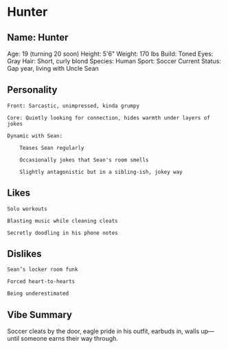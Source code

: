 # Hunter

## Name: Hunter
Age: 19 (turning 20 soon)
Height: 5'6"
Weight: 170 lbs
Build: Toned
Eyes: Gray
Hair: Short, curly blond
Species: Human
Sport: Soccer
Current Status: Gap year, living with Uncle Sean

## Personality

    Front: Sarcastic, unimpressed, kinda grumpy

    Core: Quietly looking for connection, hides warmth under layers of jokes

    Dynamic with Sean:

        Teases Sean regularly

        Occasionally jokes that Sean's room smells

        Slightly antagonistic but in a sibling-ish, jokey way

## Likes

    Solo workouts

    Blasting music while cleaning cleats

    Secretly doodling in his phone notes

## Dislikes

    Sean’s locker room funk

    Forced heart-to-hearts

    Being underestimated

## Vibe Summary
Soccer cleats by the door, eagle pride in his outfit, earbuds in, walls up—until someone earns their way through.

